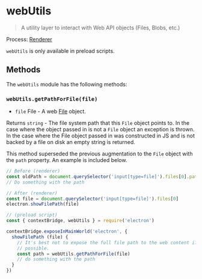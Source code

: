 # webUtils

> A utility layer to interact with Web API objects (Files, Blobs, etc.)

Process: [Renderer](../glossary.md#renderer-process)

`webUtils` is only available in preload scripts.

## Methods

The `webUtils` module has the following methods:

### `webUtils.getPathForFile(file)`

* `file` File - A web [File](https://developer.mozilla.org/en-US/docs/Web/API/File) object.

Returns `string` - The file system path that this `File` object points to. In the case where the object passed in is not a `File` object an exception is thrown. In the case where the File object passed in was constructed in JS and is not backed by a file on disk an empty string is returned.

This method superseded the previous augmentation to the `File` object with the `path` property.  An example is included below.

```js @ts-nocheck
// Before (renderer)
const oldPath = document.querySelector('input[type=file]').files[0].path
// Do something with the path
```

```js @ts-nocheck
// After (renderer)
const file = document.querySelector('input[type=file]').files[0]
electron.showFilePath(file)

// (preload script)
const { contextBridge, webUtils } = require('electron')

contextBridge.exposeInMainWorld('electron', {
  showFilePath (file) {
    // It's best not to expose the full file path to the web content if
    // possible.
    const path = webUtils.getPathForFile(file)
    // do something with the path
  }
})
```
